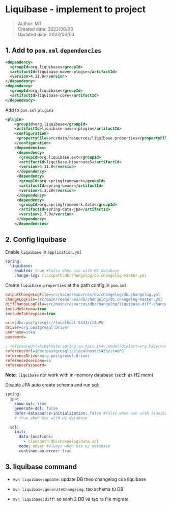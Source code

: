 # Liquibase - implement to project

> Author: MT  
Created date: 2022/06/03  
Updated date: 2022/06/03

## 1. Add to ```pom.xml``` ```dependencies```

```xml
<dependency>
  <groupId>org.liquibase</groupId>
  <artifactId>liquibase-maven-plugin</artifactId>
  <version>4.11.0</version>
</dependency>
<dependency>
  <groupId>org.liquibase</groupId>
  <artifactId>liquibase-core</artifactId>
</dependency>
```

Add to ```pom.xml``` ```plugins```

```xml
<plugin>
    <groupId>org.liquibase</groupId>
    <artifactId>liquibase-maven-plugin</artifactId>
    <configuration>
     <propertyFile>src/main/resources/liquibase.properties</propertyFile>
    </configuration>
    <dependencies>
     <dependency>
      <groupId>org.liquibase.ext</groupId>
      <artifactId>liquibase-hibernate5</artifactId>
      <version>4.11.0</version>
     </dependency>
     <dependency>
      <groupId>org.springframework</groupId>
      <artifactId>spring-beans</artifactId>
      <version>5.3.20</version>
     </dependency>
     <dependency>
      <groupId>org.springframework.data</groupId>
      <artifactId>spring-data-jpa</artifactId>
      <version>2.7.0</version>
     </dependency>
    </dependencies>
```

## 2. Config liquibase

Enable ```liquibase``` in ```application.yml```

```yml
spring:
  liquibase:
    enabled: true #false when use with H2 database
    change-log: classpath:db/changelog/db.changelog-master.yml
```

Create ```liquibase.properties``` at the path config in ```pom.xml```

```ini
outputChangeLogFile=src/main/resources/db/changelog/db.changelog.yml
changeLogFile=src/main/resources/db/changelog/db.changelog-master.yml
diffChangeLogFile=src/main/resources/db/changelog/liquibase-diff-changeLog.yml
includeSchema=true
includeTablespace=true

url=jdbc:postgresql://localhost:5433/it4uPG
driver=org.postgresql.Driver
username=it4u
password=

; referenceUrl=hibernate:spring:vn.tpsc.it4u.model?dialect=org.hibernate.dialect.PostgreSQLDialect
referenceUrl=jdbc:postgresql://localhost:5433/it4uPG
referenceDriver=org.postgresql.Driver
referenceUsername=sa
referencePassword=
```

**Note**: ```liquibase``` not work with in-memory database (such as H2 mem)

Disable JPA auto create schema and run sql:

```yml
spring:
  jpa:
    show-sql: true
    generate-ddl: false
    defer-datasource-initialization: false #false when use with liquibase
    # true when use with H2 database

  sql:
    init:
      data-locations:
        - classpath:db\changelog\data.sql
      mode: never #always when use H2 database
      continue-on-error: true
```

## 3. liquibase command

- ```mvn liquibase:update```: update DB theo changelog của liquibase

- ```mvn liquibase:generateChangeLog```: tạo schema từ DB

- ```mvn liquibase:diff```: so sánh 2 DB và tạo ra file migrate
